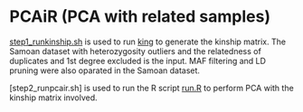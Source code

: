 # PCAiR (PCA with related samples)

[step1_runkinship.sh](step1_runkinship.sh) is used to run [king](https://www.kingrelatedness.com/history.shtml) to generate the kinship matrix. The Samoan dataset 
with heterozygosity outliers and the relatedness of duplicates and 1st degree excluded is the input. MAF filtering and LD pruning were also oparated in the Samoan dataset.

[step2_runpcair.sh] is used to run the R script [run.R](run.R) to perform PCA with the kinship matrix involved.

